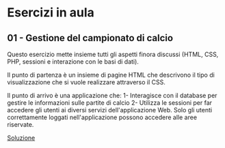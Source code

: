  Esercizi in aula
 =======

 01 - Gestione del campionato di calcio
 -----------

Questo esercizio mette insieme tutti gli aspetti finora discussi (HTML, CSS, PHP, sessioni e interazione con le basi di dati).

Il punto di partenza è un insieme di pagine HTML che descrivono il tipo di visualizzazione che si 
vuole realizzare attraverso il CSS.
 
Il punto di arrivo è una applicazione che:
 1- Interagisce con il database per gestire le informazioni sulle partite di calcio
 2- Utilizza le sessioni per far accedere gli utenti ai diversi servizi dell'applicazione Web.
    Solo gli utenti correttamente loggati nell'applicazione possono accedere alle aree riservate.
	
[Soluzione](https://github.com/SaraBonfitto/PWEB_23_24/blob/main/04_PHP/lezione/esercizi_in_aula/01) 
